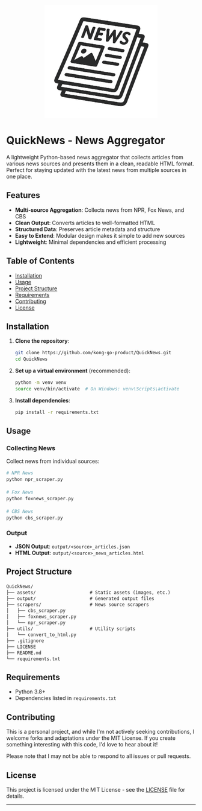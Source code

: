 <div align="center">
  <img src="assets/images/QuickNews.png" alt="QuickNews Logo" width="300"/>
</div>

# QuickNews - News Aggregator

A lightweight Python-based news aggregator that collects articles from various news sources and presents them in a clean, readable HTML format. Perfect for staying updated with the latest news from multiple sources in one place.

## Features

- **Multi-source Aggregation**: Collects news from NPR, Fox News, and CBS
- **Clean Output**: Converts articles to well-formatted HTML
- **Structured Data**: Preserves article metadata and structure
- **Easy to Extend**: Modular design makes it simple to add new sources
- **Lightweight**: Minimal dependencies and efficient processing

## Table of Contents

- [Installation](#-installation)
- [Usage](#-usage)
- [Project Structure](#-project-structure)
- [Requirements](#-requirements)
- [Contributing](#-contributing)
- [License](#-license)

## Installation

1. **Clone the repository**:
   ```bash
   git clone https://github.com/kong-go-product/QuickNews.git
   cd QuickNews
   ```

2. **Set up a virtual environment** (recommended):
   ```bash
   python -m venv venv
   source venv/bin/activate  # On Windows: venv\Scripts\activate
   ```

3. **Install dependencies**:
   ```bash
   pip install -r requirements.txt
   ```

## Usage

### Collecting News

Collect news from individual sources:

```bash
# NPR News
python npr_scraper.py

# Fox News
python foxnews_scraper.py

# CBS News
python cbs_scraper.py
```

### Output

- **JSON Output**: `output/<source>_articles.json`
- **HTML Output**: `output/<source>_news_articles.html`

## Project Structure

```
QuickNews/
├── assets/                    # Static assets (images, etc.)
├── output/                    # Generated output files
├── scrapers/                  # News source scrapers
│   ├── cbs_scraper.py
│   ├── foxnews_scraper.py
│   └── npr_scraper.py
├── utils/                     # Utility scripts
│   └── convert_to_html.py
├── .gitignore
├── LICENSE
├── README.md
└── requirements.txt
```

## Requirements

- Python 3.8+
- Dependencies listed in `requirements.txt`

## Contributing

This is a personal project, and while I'm not actively seeking contributions, I welcome forks and adaptations under the MIT License. If you create something interesting with this code, I'd love to hear about it!

Please note that I may not be able to respond to all issues or pull requests.

## License

This project is licensed under the MIT License - see the [LICENSE](LICENSE) file for details.

---
